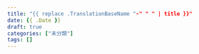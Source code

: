 ```yaml
---
title: "{{ replace .TranslationBaseName "-" " " | title }}"
date: {{ .Date }}
draft: true
categories: ["未分類"]
tags: []
---
```

